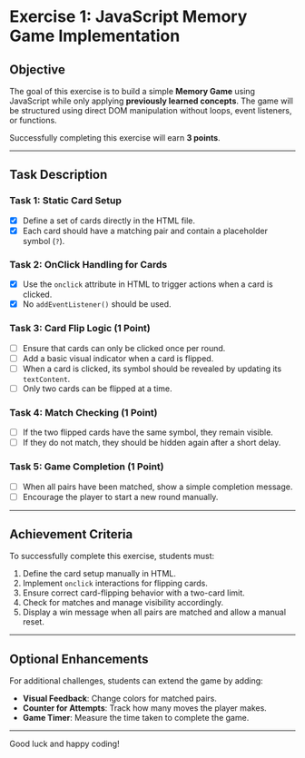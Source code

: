 # Exercise 1: JavaScript Memory Game Implementation

## **Objective**
The goal of this exercise is to build a simple **Memory Game** using JavaScript while only applying **previously learned concepts**. The game will be structured using direct DOM manipulation without loops, event listeners, or functions.

Successfully completing this exercise will earn **3 points**.

---

## **Task Description**

### **Task 1: Static Card Setup**
- [x] Define a set of cards directly in the HTML file.
- [x] Each card should have a matching pair and contain a placeholder symbol (`?`).

### **Task 2: OnClick Handling for Cards**
- [x] Use the `onclick` attribute in HTML to trigger actions when a card is clicked.
- [x] No `addEventListener()` should be used.

### **Task 3: Card Flip Logic (1 Point)**
- [ ] Ensure that cards can only be clicked once per round.
- [ ] Add a basic visual indicator when a card is flipped.
- [ ] When a card is clicked, its symbol should be revealed by updating its `textContent`.
- [ ] Only two cards can be flipped at a time.

### **Task 4: Match Checking (1 Point)**
- [ ] If the two flipped cards have the same symbol, they remain visible.
- [ ] If they do not match, they should be hidden again after a short delay.

### **Task 5: Game Completion (1 Point)**
- [ ] When all pairs have been matched, show a simple completion message.
- [ ] Encourage the player to start a new round manually.

---

## **Achievement Criteria**
To successfully complete this exercise, students must:
1. Define the card setup manually in HTML.
2. Implement `onclick` interactions for flipping cards.
3. Ensure correct card-flipping behavior with a two-card limit.
4. Check for matches and manage visibility accordingly.
5. Display a win message when all pairs are matched and allow a manual reset.

---

## **Optional Enhancements**
For additional challenges, students can extend the game by adding:
- **Visual Feedback**: Change colors for matched pairs.
- **Counter for Attempts**: Track how many moves the player makes.
- **Game Timer**: Measure the time taken to complete the game.

---

Good luck and happy coding!
